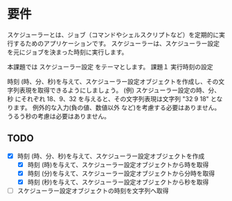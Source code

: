 # 要件

スケジューラーとは、ジョブ（コマンドやシェルスクリプトなど）を定期的に実行するためのアプリケーションです。
スケジューラーは、スケジューラー設定を元にジョブを決まった時刻に実行します。

本課題では スケジューラー設定 をテーマとします。
課題１ 実行時刻の設定

時刻 (時、分、秒)を与えて、スケジューラー設定オブジェクトを作成し、その文字列表現を取得できるようにしましょう。
    (例) スケジューラー設定の時、分、秒 にそれぞれ 18、9、32 を与えると、その文字列表現は文字列 "32 9 18" となります。
    例外的な入力(負の値、数値以外 など)を考慮する必要はありません。
    うるう秒の考慮は必要はありません。

## TODO
* [x] 時刻 (時、分、秒)を与えて、スケジューラー設定オブジェクトを作成
  * [x] 時刻 (時)を与えて、スケジューラー設定オブジェクトから時を取得
  * [x] 時刻 (分)を与えて、スケジューラー設定オブジェクトから分時を取得
  * [x] 時刻 (秒)を与えて、スケジューラー設定オブジェクトから秒を取得
* [ ] スケジューラー設定オブジェクトの時刻を文字列へ取得
